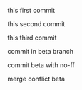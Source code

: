 this first commit

this second commit

this third commit

commit in beta branch

commit beta with no-ff

merge conflict beta
